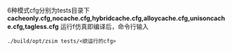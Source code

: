 6种模式cfg分别为tests目录下**cacheonly.cfg,nocache.cfg,hybridcache.cfg,alloycache.cfg,unisoncache.cfg,tagless.cfg**
运行f仿真即编译后，命令行输入

```shell
./build/opt/zsim tests/<欲运行的cfg>
```